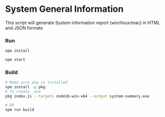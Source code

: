 # System General Information

This script will generate System information report (win/linux/mac) in HTML and JSON formats

### Run

```bash
npm install

npm start
```

### Build

```bash
# Make sure pkg is installed
npm install -g pkg
# To create .exe
pkg index.js --targets node16-win-x64 --output system-summary.exe

# OR
npm run build

```
